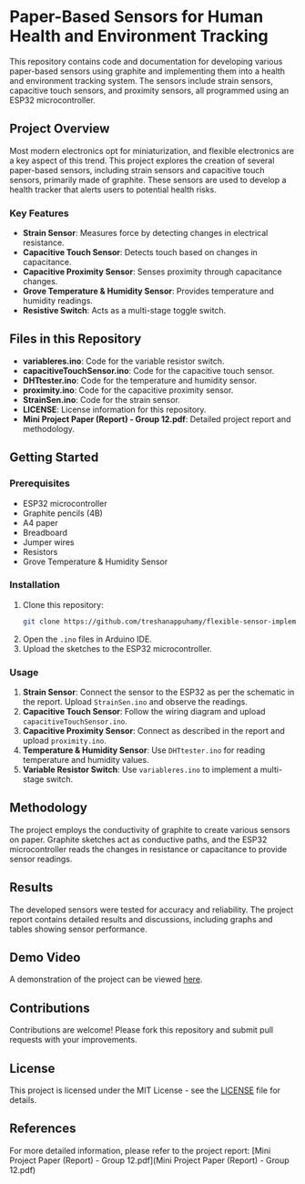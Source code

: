 # Paper-Based Sensors for Human Health and Environment Tracking

This repository contains code and documentation for developing various paper-based sensors using graphite and implementing them into a health and environment tracking system. The sensors include strain sensors, capacitive touch sensors, and proximity sensors, all programmed using an ESP32 microcontroller.

## Project Overview

Most modern electronics opt for miniaturization, and flexible electronics are a key aspect of this trend. This project explores the creation of several paper-based sensors, including strain sensors and capacitive touch sensors, primarily made of graphite. These sensors are used to develop a health tracker that alerts users to potential health risks.

### Key Features
- **Strain Sensor**: Measures force by detecting changes in electrical resistance.
- **Capacitive Touch Sensor**: Detects touch based on changes in capacitance.
- **Capacitive Proximity Sensor**: Senses proximity through capacitance changes.
- **Grove Temperature & Humidity Sensor**: Provides temperature and humidity readings.
- **Resistive Switch**: Acts as a multi-stage toggle switch.

## Files in this Repository

- **variableres.ino**: Code for the variable resistor switch.
- **capacitiveTouchSensor.ino**: Code for the capacitive touch sensor.
- **DHTtester.ino**: Code for the temperature and humidity sensor.
- **proximity.ino**: Code for the capacitive proximity sensor.
- **StrainSen.ino**: Code for the strain sensor.
- **LICENSE**: License information for this repository.
- **Mini Project Paper (Report) - Group 12.pdf**: Detailed project report and methodology.

## Getting Started

### Prerequisites
- ESP32 microcontroller
- Graphite pencils (4B)
- A4 paper
- Breadboard
- Jumper wires
- Resistors
- Grove Temperature & Humidity Sensor

### Installation
1. Clone this repository:
    ```bash
    git clone https://github.com/treshanappuhamy/flexible-sensor-implementation.git
    ```
2. Open the `.ino` files in Arduino IDE.
3. Upload the sketches to the ESP32 microcontroller.

### Usage
1. **Strain Sensor**: Connect the sensor to the ESP32 as per the schematic in the report. Upload `StrainSen.ino` and observe the readings.
2. **Capacitive Touch Sensor**: Follow the wiring diagram and upload `capacitiveTouchSensor.ino`.
3. **Capacitive Proximity Sensor**: Connect as described in the report and upload `proximity.ino`.
4. **Temperature & Humidity Sensor**: Use `DHTtester.ino` for reading temperature and humidity values.
5. **Variable Resistor Switch**: Use `variableres.ino` to implement a multi-stage switch.

## Methodology

The project employs the conductivity of graphite to create various sensors on paper. Graphite sketches act as conductive paths, and the ESP32 microcontroller reads the changes in resistance or capacitance to provide sensor readings.

## Results

The developed sensors were tested for accuracy and reliability. The project report contains detailed results and discussions, including graphs and tables showing sensor performance.

## Demo Video

A demonstration of the project can be viewed [here](https://youtu.be/mcv_tcQdyJ4?si=XRehQ1RpHwCaxZqP).

## Contributions

Contributions are welcome! Please fork this repository and submit pull requests with your improvements.

## License

This project is licensed under the MIT License - see the [LICENSE](LICENSE) file for details.

## References

For more detailed information, please refer to the project report: [Mini Project Paper (Report) - Group 12.pdf](Mini Project Paper (Report) - Group 12.pdf)
